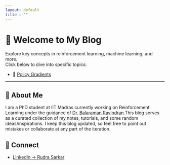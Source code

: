 ```yaml
---
layout: default
title : ""
---
```


<link rel="stylesheet" href="/assets/theme.css">
<script src="/assets/theme-toggle.js" defer></script>

# 👋 Welcome to My Blog
Explore key concepts in reinforcement learning, machine learning, and more.  
Click below to dive into specific topics:

- 📌 [Policy Gradients](policy.md)

---

## 🧠 About Me

I am a PhD student at IIT Madras currently working on Reinforcement Learning under the guidance of [Dr. Balaraman Ravindran](https://www.cse.iitm.ac.in/~ravindran/).This blog serves as a curated collection of my notes, tutorials, and some random ideas/inspirations. I keep this blog updated, so feel free to point out mistakes or collaborate at any part of the iteration.



## 🔗 Connect

- [LinkedIn → Rudra Sarkar](https://www.linkedin.com/in/rudra-sarkar-a411891a0/)
